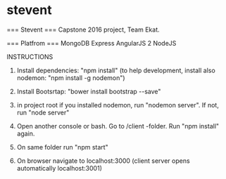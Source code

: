 # stevent
=== Stevent === Capstone 2016 project, Team Ekat.

=== Platfrom ===
MongoDB
Express
AngularJS 2
NodeJS

INSTRUCTIONS

1. Install dependencies: "npm install" (to help development, install also nodemon: "npm install -g nodemon")

2. Install Bootsrtap: "bower install bootstrap --save"

3. in project root if you installed nodemon, run "nodemon server". If not, run "node server"

4. Open another console or bash. Go to /client -folder. Run "npm install" again.

5. On same folder run "npm start"

6. On browser navigate to localhost:3000 (client server opens automatically localhost:3001)

